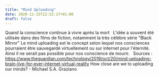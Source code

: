 ```yaml
---
title: "Mind Uploading"
date: 2020-11-25T22:52:17+01:00
draft: false
---
```


Quand la conscience continue à vivre après la mort
 
L'idée a souvent été utilisée dans des films de fiction, notamment la très célèbre série "Black Mirror"
Le mind uploading est le concept selon lequel nos consciences pourraient être sauvegardé virtuellement ou sur internet pour l'éternité. Ainsi il ne serait pas possible pour nos conscience de mourir.
 
Sources :
https://www.theguardian.com/technology/2019/oct/20/mind-uploading-brain-live-for-ever-internet-virtual-reality
How close are we to uploading our minds? - Michael S.A. Graziano
